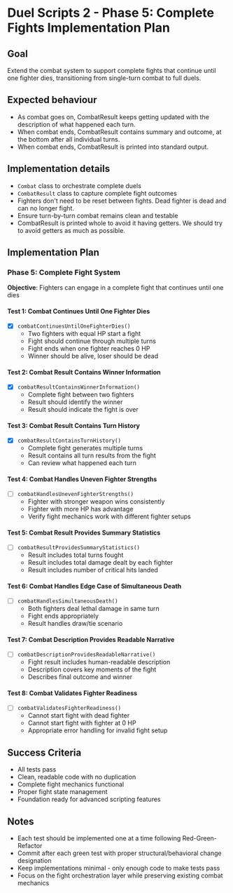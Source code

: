 # Duel Scripts 2 - Phase 5: Complete Fights Implementation Plan

## Goal
Extend the combat system to support complete fights that continue until one fighter dies, transitioning from single-turn combat to full duels.

## Expected behaviour
- As combat goes on, CombatResult keeps getting updated with the description of what happened each turn.
- When combat ends, CombatResult contains summary and outcome, at the bottom after all individual turns.
- When combat ends, CombatResult is printed into standard output.

## Implementation details
- `Combat` class to orchestrate complete duels
- `CombatResult` class to capture complete fight outcomes
- Fighters don't need to be reset between fights. Dead fighter is dead and can no longer fight.
- Ensure turn-by-turn combat remains clean and testable
- CombatResult is printed whole to avoid it having getters. We should try to avoid getters as much as possible.

## Implementation Plan

### Phase 5: Complete Fight System
**Objective**: Fighters can engage in a complete fight that continues until one dies

#### Test 1: Combat Continues Until One Fighter Dies
- [x] `combatContinuesUntilOneFighterDies()`
  - Two fighters with equal HP start a fight
  - Fight should continue through multiple turns
  - Fight ends when one fighter reaches 0 HP
  - Winner should be alive, loser should be dead

#### Test 2: Combat Result Contains Winner Information
- [x] `combatResultContainsWinnerInformation()`
  - Complete fight between two fighters
  - Result should identify the winner
  - Result should indicate the fight is over

#### Test 3: Combat Result Contains Turn History
- [x] `combatResultContainsTurnHistory()`
  - Complete fight generates multiple turns
  - Result contains all turn results from the fight
  - Can review what happened each turn

#### Test 4: Combat Handles Uneven Fighter Strengths
- [ ] `combatHandlesUnevenFighterStrengths()`
  - Fighter with stronger weapon wins consistently
  - Fighter with more HP has advantage
  - Verify fight mechanics work with different fighter setups

#### Test 5: Combat Result Provides Summary Statistics
- [ ] `combatResultProvidesSummaryStatistics()`
  - Result includes total turns fought
  - Result includes total damage dealt by each fighter
  - Result includes number of critical hits landed

#### Test 6: Combat Handles Edge Case of Simultaneous Death
- [ ] `combatHandlesSimultaneousDeath()`
  - Both fighters deal lethal damage in same turn
  - Fight ends appropriately
  - Result handles draw/tie scenario

#### Test 7: Combat Description Provides Readable Narrative
- [ ] `combatDescriptionProvidesReadableNarrative()`
  - Fight result includes human-readable description
  - Description covers key moments of the fight
  - Describes final outcome and winner

#### Test 8: Combat Validates Fighter Readiness
- [ ] `combatValidatesFighterReadiness()`
  - Cannot start fight with dead fighter
  - Cannot start fight with fighter at 0 HP
  - Appropriate error handling for invalid fight setup

## Success Criteria
- All tests pass
- Clean, readable code with no duplication
- Complete fight mechanics functional
- Proper fight state management
- Foundation ready for advanced scripting features

## Notes
- Each test should be implemented one at a time following Red-Green-Refactor
- Commit after each green test with proper structural/behavioral change designation
- Keep implementations minimal - only enough code to make tests pass
- Focus on the fight orchestration layer while preserving existing combat mechanics